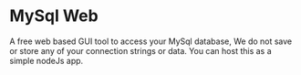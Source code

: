 MySql Web
=================

A free web based GUI tool to access your MySql database, We do not save or store any of your connection strings or data. You can host this as a simple nodeJs app.
